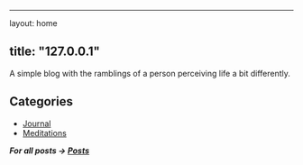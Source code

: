 * * *

layout: home

## title: "127.0.0.1"

A simple blog with the ramblings of a person perceiving life a bit differently.

## Categories

-   [Journal](/journal)
-   [Meditations](/meditations)

**_For all posts -> [Posts](/posts)_**
